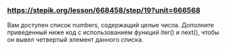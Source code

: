 ### https://stepik.org/lesson/668458/step/19?unit=666568

Вам доступен список numbers, содержащий целые числа. Дополните приведенный ниже 
код с использованием функций iter() и next(), чтобы он вывел четвертый элемент данного списка.
